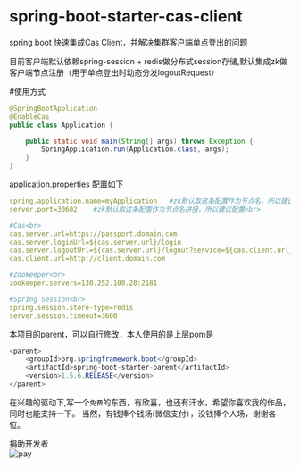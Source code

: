 # spring-boot-starter-cas-client
spring boot 快速集成Cas Client，并解决集群客户端单点登出的问题

目前客户端默认依赖spring-session + redis做分布式session存储,默认集成zk做客户端节点注册（用于单点登出时动态分发logoutRequest）


#使用方式
```java
@SpringBootApplication
@EnableCas
public class Application {

	public static void main(String[] args) throws Exception {
		SpringApplication.run(Application.class, args);
	}
}

```


application.properties 配置如下<br>

```yaml
spring.application.name=myApplication   #zk默认取这条配置作为节点名，所以建议配置<br>
server.port=30602    #zk默认取这条配置作为节点名拼接，所以建议配置<br>

#Cas<br>
cas.server.url=https://passport.domain.com
cas.server.loginUrl=${cas.server.url}/login
cas.server.logoutUrl=${cas.server.url}/logout?service=${cas.client.url}
cas.client.url=http://client.domain.com

#Zookeeper<br>
zookeeper.servers=130.252.100.20:2181

#Spring Session<br>
spring.session.store-type=redis
server.session.timeout=3600
```

本项目的parent，可以自行修改，本人使用的是上层pom是
```java
<parent>
	<groupId>org.springframework.boot</groupId>
	<artifactId>spring-boot-starter-parent</artifactId>
	<version>1.5.6.RELEASE</version>
</parent>
```

在兴趣的驱动下,写一个`免费`的东西，有欣喜，也还有汗水，希望你喜欢我的作品，同时也能支持一下。
当然，有钱捧个钱场(微信支付），没钱捧个人场，谢谢各位。

捐助开发者<br>
![pay](http://cdn.51szzc.com/custom/pay2luheng.png?v1)